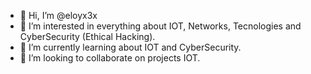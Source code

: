 - 👋 Hi, I’m @eloyx3x
- 👀 I’m interested in everything about IOT, Networks, Tecnologies and CyberSecurity (Ethical Hacking).
- 🌱 I’m currently learning about IOT and CyberSecurity.
- 💞️ I’m looking to collaborate on projects IOT.


<!---
eloyx3x/eloyx3x is a ✨ special ✨ repository because its `README.md` (this file) appears on your GitHub profile.
You can click the Preview link to take a look at your changes.
--->


